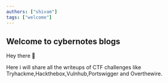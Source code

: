 ```yaml
---
authors: ["shivam"]
tags: ["welcome"]
---
```


## Welcome to cybernotes blogs

Hey there 👋

Here i will share all the writeups of CTF challenges like Tryhackme,Hackthebox,Vulnhub,Portswigger and Overthewire.
